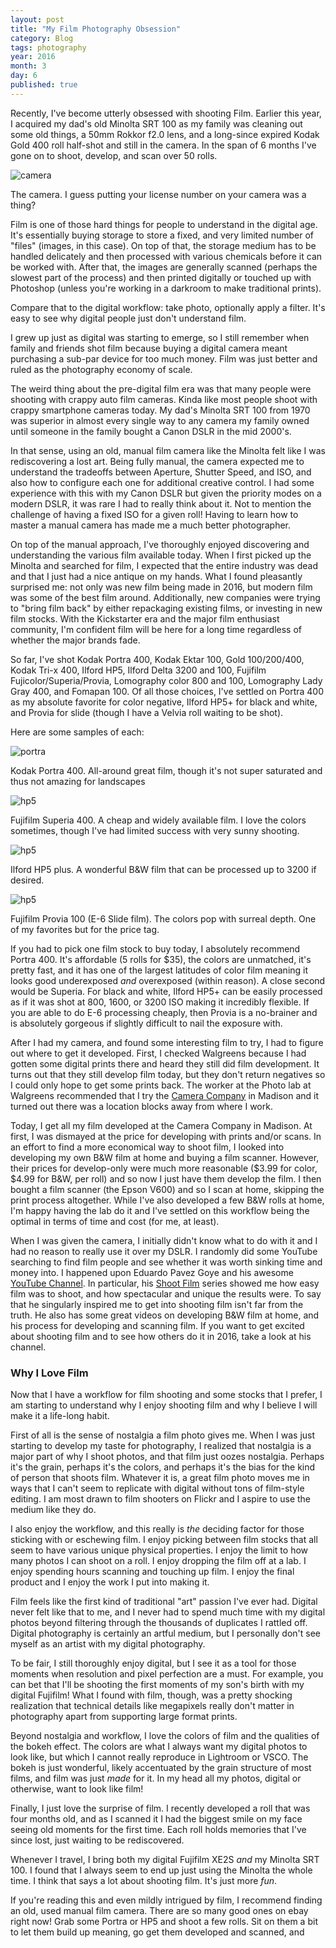 ```yaml
---
layout: post
title: "My Film Photography Obsession"
category: Blog
tags: photography
year: 2016
month: 3
day: 6
published: true  
---
```


Recently, I've become utterly obsessed with shooting Film. Earlier this year, I acquired my dad's old Minolta SRT 100 as my family was cleaning out some old things, a 50mm Rokkor f2.0 lens, and a long-since expired Kodak Gold 400 roll half-shot and still in the camera. In the span of 6 months I've gone on to shoot, develop, and scan over 50 rolls.

![camera](/images/blog/film/camera.jpg)
<div class="photo-caption">
  The camera. I guess putting your license number on your camera was a thing?
</div>

Film is one of those hard things for people to understand in the digital age. It's essentially buying
storage to store a fixed, and very limited number of "files" (images, in this case). On top of that, the storage medium has to be
handled delicately and then processed with various chemicals before it can be worked with. After that,
the images are generally scanned (perhaps the slowest part of the process) and then printed digitally or touched up with Photoshop (unless you're
working in a darkroom to make traditional prints).

Compare that to the digital workflow: take photo, optionally apply a filter. It's easy to see why digital people just don't understand film.

I grew up just as digital was starting to emerge, so I still remember when family and
friends shot film because buying a digital camera meant purchasing a sub-par device for too much money. Film
was just better and ruled as the photography economy of scale.

The weird thing about the pre-digital film era was that many people were shooting with crappy auto film cameras. Kinda like most people shoot with crappy smartphone cameras today. My dad's Minolta SRT 100 from 1970 was superior in almost every single way to any camera my family owned until someone in the family bought a Canon DSLR in the mid 2000's.

In that sense, using an old, manual film camera like the Minolta felt like I was rediscovering a lost art. Being fully manual, the camera expected me to understand the tradeoffs between Aperture, Shutter Speed, and ISO, and also how to configure each one for additional creative control. I had some experience with this with my Canon DSLR but given the priority modes on a modern DSLR, it was rare I had to really think about it. Not to mention the challenge of having a fixed ISO for a given roll! Having to learn how to master a manual camera has made me a much better photographer.

On top of the manual approach, I've thoroughly enjoyed discovering and understanding the various film available today. When I first picked up the Minolta and searched for film, I expected that the entire industry was dead and that I just had a nice antique on my hands. What I found pleasantly surprised me: not only was new film being made in 2016, but modern film was some of the best film around. Additionally, new companies were trying to "bring film back" by either repackaging existing films, or investing in new film stocks. With the Kickstarter era and the major film enthusiast community, I'm confident film will be here for a long time regardless of whether the major brands fade.

So far, I've shot Kodak Portra 400, Kodak Ektar 100, Gold 100/200/400, Kodak Tri-x 400, Ilford HP5, Ilford Delta 3200 and 100, Fujifilm Fujicolor/Superia/Provia, Lomography color 800 and 100, Lomography Lady Gray 400, and Fomapan 100. Of all those choices, I've settled on Portra 400 as my absolute favorite for color negative, Ilford HP5+ for black and white, and Provia for slide (though I have a Velvia roll waiting to be shot).

Here are some samples of each:

![portra](/images/blog/film/portra.jpg)
<div class="photo-caption">
  Kodak Portra 400. All-around great film, though it's not super saturated and thus not amazing for landscapes
</div>

![hp5](/images/blog/film/fs4.jpg)
<div class="photo-caption">
  Fujifilm Superia 400. A cheap and widely available film. I love the colors sometimes, though I've had limited success with very sunny shooting.
</div>

![hp5](/images/blog/film/hp5.jpg)
<div class="photo-caption">
  Ilford HP5 plus. A wonderful B&amp;W film that can be processed up to 3200 if desired.
</div>

![hp5](/images/blog/film/provia.jpg)
<div class="photo-caption">
  Fujifilm Provia 100 (E-6 Slide film). The colors pop with surreal depth. One of my favorites but for the price tag.
</div>


If you had to pick one film stock to buy today, I absolutely recommend Portra 400. It's affordable (5 rolls for $35), the colors are unmatched, it's pretty fast, and it has one of the largest latitudes of color film meaning it looks good underexposed _and_ overexposed (within reason). A close second would be Superia. For black and white, Ilford HP5+ can be easily processed as if it was shot at 800, 1600, or 3200 ISO making it incredibly flexible. If you are able to do E-6 processing cheaply, then Provia is a no-brainer and is absolutely gorgeous if slightly difficult to nail the exposure with.

After I had my camera, and found some interesting film to try, I had to figure out where to get it developed. First, I checked Walgreens because I had gotten some digital prints there and heard they still did film development. It turns out that they still develop film today, but they don't return negatives so I could only hope to get some prints back. The worker at the Photo lab at Walgreens recommended that I try the [Camera Company](http://www.cameracompany.com/) in Madison and it turned out there was a location blocks away from where I work.

Today, I get all my film developed at the Camera Company in Madison. At first, I was dismayed at the price for developing with prints and/or scans. In an effort to find a more economical way to shoot film, I looked into developing my own B&W film at home and buying a film scanner. However, their prices for develop-only were much more reasonable ($3.99 for color, $4.99 for B&W, per roll) and so now I just have them develop the film. I then bought a film scanner (the Epson V600) and so I scan at home, skipping the print process altogether. While I've also developed a few B&W rolls at home, I'm happy having the lab do it and I've settled on this workflow being the optimal in terms of time and cost (for me, at least).

When I was given the camera, I initially didn't know what to do with it and I had no reason to really use it over my DSLR. I randomly did some YouTube searching to find film people and see whether it was worth sinking time and money into. I happened upon Eduardo Pavez Goye and his awesome [YouTube Channel](https://www.youtube.com/user/ProfetaParanoia). In particular, his [Shoot Film](https://www.youtube.com/playlist?list=PL5VdEThfwM7GxqjiF5XkadZ6eDwlCd8-6) series showed me how easy film was to shoot, and how spectacular and unique the results were. To say that he singularly inspired me to get into shooting film isn't far from the truth. He also has some great videos on developing B&W film at home, and his process for developing and scanning film. If you want to get excited about shooting film and to see how others do it in 2016, take a look at his channel.

### Why I Love Film

Now that I have a workflow for film shooting and some stocks that I prefer, I am starting to understand why I enjoy shooting film and why I believe I will make it a life-long habit.

First of all is the sense of nostalgia a film photo gives me. When I was just starting to develop my taste for photography, I realized that nostalgia is a major part of why I shoot photos, and that film just oozes nostalgia. Perhaps it's the grain, perhaps it's the colors, and perhaps it's the bias for the kind of person that shoots film. Whatever it is, a great film photo moves me in ways that I can't seem to replicate with digital without tons of film-style editing. I am most drawn to film shooters on Flickr and I aspire to use the medium like they do.

I also enjoy the workflow, and this really is *the* deciding factor for those sticking with or eschewing film. I enjoy picking between film stocks that all seem to have various unique physical properties. I enjoy the limit to how many photos I can shoot on a roll. I enjoy dropping the film off at a lab. I enjoy spending hours scanning and touching up film. I enjoy the final product and I enjoy the work I put into making it.

Film feels like the first kind of traditional "art" passion I've ever had. Digital never felt like that to me, and I never had to spend much time with my digital photos beyond filtering through the thousands of duplicates I rattled off. Digital photography is certainly an artful medium, but I personally don't see myself as an artist with my digital photography.

To be fair, I still thoroughly enjoy digital, but I see it as a tool for those moments when resolution and pixel perfection are a must. For example, you can bet that I'll be shooting the first moments of my son's birth with my digital Fujifilm! What I found with film, though, was a pretty shocking realization that technical details like megapixels really don't matter in photography apart from supporting large format prints.

Beyond nostalgia and workflow, I love the colors of film and the qualities of the bokeh effect. The colors are what I always want my digital photos to look like, but which I cannot really reproduce in Lightroom or VSCO. The bokeh is just wonderful, likely accentuated by the grain structure of most films, and film was just *made* for it. In my head all my photos, digital or otherwise, want to look like film!

Finally, I just love the surprise of film. I recently developed a roll that was four months old, and as I scanned it I had the biggest smile on my face seeing old moments for the first time. Each roll holds memories that I've since lost, just waiting to be rediscovered.

Whenever I travel, I bring both my digital Fujifilm XE2S *and* my Minolta SRT 100. I found that I always seem to end up just using the Minolta the whole time. I think that says a lot about shooting film. It's just more *fun*.

If you're reading this and even mildly intrigued by film, I recommend finding an old, used manual film camera. There are so many good ones on ebay right now! Grab some Portra or HP5 and shoot a few rolls. Sit on them a bit to let them build up meaning, go get them developed and scanned, and

